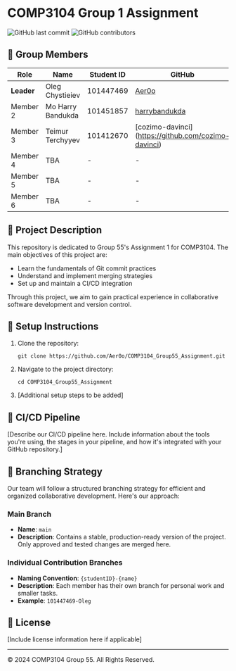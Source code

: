 # COMP3104 Group 1 Assignment

![GitHub last commit](https://img.shields.io/github/last-commit/Aer0o/COMP3104_Group55_Assignment)
![GitHub contributors](https://img.shields.io/github/contributors/Aer0o/COMP3104_Group55_Assignment)

## 👥 Group Members

| Role | Name | Student ID | GitHub |
|------|------|------------|--------|
| **Leader** | Oleg Chystieiev | 101447469 | [Aer0o](https://github.com/Aer0o) |
| Member 2 | Mo Harry Bandukda | 101451857 | [harrybandukda](https://github.com/harrybandukda) |
| Member 3 | Teimur Terchyyev | 101412670 | [cozimo-davinci] (https://github.com/cozimo-davinci) |
| Member 4 | TBA | - | - |
| Member 5 | TBA | - | - |
| Member 6 | TBA | - | - |

## 📝 Project Description

This repository is dedicated to Group 55's Assignment 1 for COMP3104. The main objectives of this project are:

- Learn the fundamentals of Git commit practices
- Understand and implement merging strategies
- Set up and maintain a CI/CD integration

Through this project, we aim to gain practical experience in collaborative software development and version control.

## 🚀 Setup Instructions

1. Clone the repository:
   ```
   git clone https://github.com/Aer0o/COMP3104_Group55_Assignment.git
   ```
2. Navigate to the project directory:
   ```
   cd COMP3104_Group55_Assignment
   ```
3. [Additional setup steps to be added]

## 🔄 CI/CD Pipeline

[Describe our CI/CD pipeline here. Include information about the tools you're using, the stages in your pipeline, and how it's integrated with your GitHub repository.]

## 🌿 Branching Strategy

Our team will follow a structured branching strategy for efficient and organized collaborative development. Here's our approach:

### Main Branch
- **Name**: `main`
- **Description**: Contains a stable, production-ready version of the project. Only approved and tested changes are merged here.

### Individual Contribution Branches
- **Naming Convention**: `{studentID}-{name}`
- **Description**: Each member has their own branch for personal work and smaller tasks.
- **Example**: `101447469-Oleg`

## 📄 License

[Include license information here if applicable]

---

© 2024 COMP3104 Group 55. All Rights Reserved.
